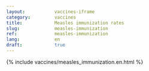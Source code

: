 ```yaml
---
layout:           vaccines-iframe
category:         vaccines
title:            Measles immunization rates
slug:             measles-immunization
ref:              measles-immunization
lang:             en
draft:            true
---
```


<div class="container page-content" markdown="1">
{% include vaccines/measles_immunization.en.html %}
</div>
